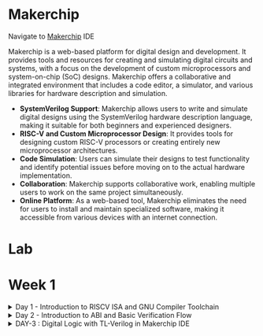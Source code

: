 # Makerchip

Navigate to [Makerchip](https://www.makerchip.com/sandbox/)  IDE

Makerchip is a web-based platform for digital design and development. It provides tools and resources for creating and simulating digital circuits and systems, with a focus on the development of custom microprocessors and system-on-chip (SoC) designs. Makerchip offers a collaborative and integrated environment that includes a code editor, a simulator, and various libraries for hardware description and simulation.

- **SystemVerilog Support**: Makerchip allows users to write and simulate digital designs using the SystemVerilog hardware description language, making it suitable for both     beginners and experienced designers.
- **RISC-V and Custom Microprocessor Design**: It provides tools for designing custom RISC-V processors or creating entirely new microprocessor architectures.
- **Code Simulation**: Users can simulate their designs to test functionality and identify potential issues before moving on to the actual hardware implementation.
- **Collaboration**: Makerchip supports collaborative work, enabling multiple users to work on the same project simultaneously.
- **Online Platform**: As a web-based tool, Makerchip eliminates the need for users to install and maintain specialized software, making it accessible from various   devices with an internet connection.


# Lab
# Week 1
<details>
  <summary> Day 1 - Introduction to RISCV ISA and GNU Compiler Toolchain </summary>
  <br>



## C program That calculates sum from 1 to N
____Compiling it using C compiler____
```
gcc sum1ton.c 
./a.out
```

![sum1ton](https://github.com/ramdev604/pes_asic_class/assets/43489027/e8bd87eb-8e11-4623-a420-0eefff9888cc)

____Compiling using RISCV compiler____
```
riscv64-unknown-elf-gcc -O1 -mabi=lp64 -march=rv64i -o sum1ton.o sum1ton.c
spike pk sum1ton.o
riscv64-unknown-elf-objdump -d 1_to_N.o | less (in new tab)
```
## Spike Simulation

![spike1](https://github.com/ramdev604/pes_asic_class/assets/43489027/ae1e51b5-80fd-4633-8f3b-6884fbaf1316)

## Write a C program for Signed And Unsigned Numbers 
![unsigned](https://github.com/ramdev604/pes_asic_class/assets/43489027/474784ca-5318-4a01-abd9-995b25a5eaff)



```
vim unsignedHighest.c
riscv64-unknown-elf-gcc -Ofast -mabi=lp64 -march=rv64i -o unsignedHighest.o unsignedHighest.c
spike pk unsignedHighest.o
```
![WhatsApp Image 2023-08-21 at 22 56 11](https://github.com/ramdev604/pes_asic_class/assets/43489027/55e39c44-6d41-405c-b23c-ce8dd7204f6d)





## For the signed number 

  ![3](https://github.com/ramdev604/pes_asic_class/assets/43489027/dcecc5ae-fe61-4a96-bab9-8889851ad0fe)



```
vim signedHighest.c
riscv64-unknown-elf-gcc -Ofast -mabi=lp64 -march=rv64i -o signedHighest.o signedHighest.c
spike pk signedHighest.o
```

![4](https://github.com/ramdev604/pes_asic_class/assets/43489027/5e15b6ff-edb2-43c4-acce-e382fc390a72)
</details>

<details>
  <summary> Day 2 - Introduction to ABI and Basic Verification Flow </summary>
  <br>

# Introduction to ABI and basic verification flow

### Download the load.S , 1to9_count.c files from 
https://github.com/kunalg123/riscv_workshop_collaterals/tree/master/labs




```
cat 1to9_custom.c
cat load.S
```



![ss1](https://github.com/ramdev604/pes_asic_class/assets/43489027/087362a5-5c13-4923-a2a2-a0ffbd3c02a0)


![3](https://github.com/ramdev604/pes_asic_class/assets/43489027/832a281f-0b6f-4d96-bfed-a3d324d1a56e)

```
riscv64-unknown-elf-gcc -Ofast -mabi=lp64 -march=rv64i -o 1to9_custom.o 1to9_custom.c load.S
spike pk 1to9_custom.o
riscv64-unknown-elf-objdump -d 1to9_custom.o | less
```

## Spike Simulation

![Screenshot from 2023-08-21 09-10-32](https://github.com/ramdev604/pes_asic_class/assets/43489027/64e49c93-a6e6-42f4-a187-1c789809ce21)
</details>

<details>
<summary>DAY-3 : Digital Logic with TL-Verilog in Makerchip IDE</summary>
<br>

#### Task-2 : Lab - Makerchip
To use Makerchip IDE, you need to visit makerchip website at [http://makerchip.com/](http://makerchip.com/) and launch Makerchip IDE
To access a specific example, please follow these steps:
1) **Navigate to the 'Learn' section**
2) **Click on 'Examples'**
3) **Load 'FGPA Multiplier' Example**
4) **Load FGPA Multiplier Example**

**B) XOR Gate**
```
$out = ! $in;
$out1 = ($in1 ^ $in2);
```
![B](https://github.com/ramdev604/ramdev_riscv/assets/43489027/3e441e19-8f0f-431c-9b02-e6d01f06eab8)



**C) Vectors**
```
$out[4:0] = $in1[3:0] + $in2[3:0];
```
![C](https://github.com/ramdev604/ramdev_riscv/assets/43489027/c50cfb6b-c373-4c78-8399-9925f91f9695)

**D) Mux without vector & with vectors**

```
$out = $sel ? $in1 : $in2;
```
![D](https://github.com/ramdev604/ramdev_riscv/assets/43489027/c37ffbd6-c070-4077-83af-6fe5416e2932)


**E) Simple Claculator**

```
$val1[31:0] = $rand1[3:0]; 
$val2[31:0] = $rand2[3:0];
$sum[31:0] = $val1 + $val2;
$diff[31:0] = $val1 - $val2;
$prod[31:0] = $val1 * $val2;
$qut[31:0] = $val1 / $val2;
$out[31:0] = $op[1] ? ($op[0] ? $qut: $prod): ($op [0] ? $diff: $sum);
```
![E](https://github.com/ramdev604/ramdev_riscv/assets/43489027/0cd4df26-c7a7-49d6-9265-f5d7c6a25b31)

#### Task-4 : Sequential logic 
```
$fib[31:0] = $reset ? 1 : (>>1$fib + >>2$fib); 
```
![F](https://github.com/ramdev604/ramdev_riscv/assets/43489027/91cc0b90-5233-488c-9e07-90ff26243579)

**B) Up-Counter**

```
$num[2:0] = $reset ? 0 : (>>1$num + 1); 
```


![G](https://github.com/ramdev604/ramdev_riscv/assets/43489027/eff2bd80-dd0e-4090-a220-0331e5b8b5ab)

**C) Sequential Calculator**

```
$val1[31:0] = (>>1$out); 
$val2[31:0] = $rand2[3:0]; 
$sum[31:0] = $val1 + $val2;
$diff[31:0] = $val1 - $val2;
$prod[31:0] = $val1 * $val2;
$qut[31:0] = $val1 / $val2;
$out[31:0] = $op[1] ? ($op[0] ? $qut: $prod): ($op [0] ? $diff: $sum); 
```


![H](https://github.com/ramdev604/ramdev_riscv/assets/43489027/ef7c26e6-a1c3-45d9-8860-26471b65a572)


#### Task-5 : Pipelined logic

```
`include "sqrt32.v"
|calc
      @1
         $aa_sq[31:0] = $aa[3:0] * $aa;
         $bb_sq[31:0] = $bb[3:0] * $bb;
      @2
         $cc_sq[31:0] = $aa_sq + $bb_sq;
      @3
         $cc[31:0] = sqrt($cc_sq);
```


![I](https://github.com/ramdev604/ramdev_riscv/assets/43489027/c0504f06-eb5a-4875-ab2f-f7bea40e07ef)


**B) Pipeline Implementation**

```
|comp
      @1
         $err1 = $bad_input || $illegal_op;
      @2
         $err2 = $err1 || $over_flow;
      @3
         $err3 = $div_by_zero || $err2;
```


![J](https://github.com/ramdev604/ramdev_riscv/assets/43489027/4967a2af-bf07-4566-bfb6-9922952174e0)


#### Task-6 : Validity
+ Easier debug
+ Cleaner design
+ Better error checking
+ Automated clock gating

**A) 2 cycle calculator with validity**

```
|calc
      @0
         $reset = *reset;
         
      @1
         $val1 [31:0] = >>2$out [31:0];
         $val2 [31:0] = $rand2[3:0];
         
         $valid = $reset ? 1'b0 : >>1$valid + 1'b1;
         $valid_or_reset = $valid || $reset;
         
      ?$valid_or_reset
      @1
         $sum [31:0] = $val1 + $val2;
         $diff[31:0] = $val1 - $val2;
         $prod[31:0] = $val1 * $val2;
         $qut [31:0] = $val1 / $val2;
         
      @2
         $out [31:0] = $reset ? 32'b0 :
                      ($op[1:0] == 2'b00) ? $sum :
                      ($op[1:0] == 2'b01) ? $diff :
                      ($op[1:0] == 2'b10) ? $prod :
                                              $qut ;
```

![K](https://github.com/ramdev604/ramdev_riscv/assets/43489027/d7ae3d73-f6d0-49ee-b21f-a00526f193ce)


**B) Distance Calculator**
```
|calc
      @1
         $reset = *reset;
         
      ?$valid
         @1
            $aa_sq[31:0] = $aa[3:0] * $aa;
            $bb_sq[31:0] = $bb[3:0] * $bb;;
         @2
            $cc_sq[31:0] = $aa_sq + $bb_sq;;
         @3
            $cc[31:0] = sqrt($cc_sq);
      @4
         $total_distance[63:0] =
            $reset ? 0 :
            $valid ? >>1$total_distance + $cc :
                     >>1$total_distance;
```
![L](https://github.com/ramdev604/ramdev_riscv/assets/43489027/e03dbae4-05ed-4cd5-a7c6-ec5580c48d6f)

**A) Calulator Memory**
```
|calc
      @0
         $reset = *reset;
         
      @1
         $val1 [31:0] = >>2$out [31:0];
         $val2 [31:0] = $rand2[3:0];
         
         $valid = $reset ? 1'b0 : >>1$valid + 1'b1;
         $valid_or_reset = $valid || $reset;
         
      ?$valid_or_reset
      @1
         $sum [31:0] = $val1 + $val2;
         $diff[31:0] = $val1 - $val2;
         $prod[31:0] = $val1 * $val2;
         $qut [31:0] = $val1 / $val2;
         
      @2
         $mem[31:0] = $reset ? 32'b0 :
                      ($op[2:0] == 3'b101) ? $val1 : >>2$mem ;
         
         $out [31:0] = $reset ? 32'b0 :
                      ($op[2:0] == 3'b000) ? $sum :
                      ($op[2:0] == 3'b001) ? $diff :
                      ($op[2:0] == 3'b010) ? $prod :
                      ($op[2:0] == 3'b011) ? $qut  :
                      ($op[2:0] == 3'b100) ? >>2$mem : >>2$out ;
```


![M](https://github.com/ramdev604/ramdev_riscv/assets/43489027/c93d95d8-7754-4a91-a12d-090f305c293b)
